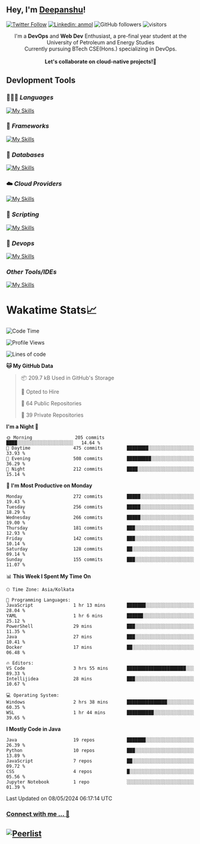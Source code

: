 ## Hey, I'm [Deepanshu](https://bio.link/deepanshgk)!

[![Twitter Follow](https://img.shields.io/twitter/follow/deepanshuurawat?label=Follow)](https://twitter.com/intent/follow?screen_name=deepanshuurawat)
[![Linkedin: anmol](https://img.shields.io/badge/-deepanshu-blue?style=flat-square&logo=Linkedin&logoColor=white&link=https://www.linkedin.com/in/deepanshu-rawat6/)](https://www.linkedin.com/in/deepanshu-rawat6/)
![GitHub followers](https://img.shields.io/github/followers/deepanshu-rawat6?label=Follow&style=social)
![visitors](https://visitor-badge.laobi.icu/badge?page_id=deepanshu-rawat6.deepanshu-rawat6)


<div align="center">
I'm a <b>DevOps</b> and <b>Web Dev</b> Enthusiast, a pre-final year student at the University of Petroleum and Energy Studies <br> Currently pursuing BTech CSE(Hons.) specializing in DevOps.
</div>

<br>

<div align="center">
 <b>Let's collaborate on cloud-native projects!🚀</b>
</div>

## **Devlopment Tools**

### 🧑🏻‍💻 *Languages*
[![My Skills](https://skillicons.dev/icons?i=go,java,py,js,ts,html,css&theme=dark)](https://skillicons.dev)

### 🔎 *Frameworks*
[![My Skills](https://skillicons.dev/icons?i=nodejs,express&theme=dark)](https://skillicons.dev)

### 🛅 *Databases*
[![My Skills](https://skillicons.dev/icons?i=mysql,mongodb,postgres,prisma&theme=dark)](https://skillicons.dev)

### ☁️ *Cloud Providers*
[![My Skills](https://skillicons.dev/icons?i=aws,netlify&theme=dark)](https://skillicons.dev)

### 📜 *Scripting*
[![My Skills](https://skillicons.dev/icons?i=bash&theme=dark)](https://skillicons.dev)

### 👀 *Devops*
[![My Skills](https://skillicons.dev/icons?i=docker,kubernetes,githubactions,jenkins,grafana,prometheus&theme=dark)](https://skillicons.dev)

### *Other Tools/IDEs*
[![My Skills](https://skillicons.dev/icons?i=git,github,vscode,idea,maven&theme=dark)](https://skillicons.dev)

# Wakatime Stats📈

<!--START_SECTION:waka-->
![Code Time](http://img.shields.io/badge/Code%20Time-319%20hrs%2030%20mins-blue)

![Profile Views](http://img.shields.io/badge/Profile%20Views-0-blue)

![Lines of code](https://img.shields.io/badge/From%20Hello%20World%20I%27ve%20Written-660.2%20thousand%20lines%20of%20code-blue)

**🐱 My GitHub Data** 

> 📦 209.7 kB Used in GitHub's Storage 
 > 
> 💼 Opted to Hire
 > 
> 📜 64 Public Repositories 
 > 
> 🔑 39 Private Repositories 
 > 
**I'm a Night 🦉** 

```text
🌞 Morning                205 commits         ████░░░░░░░░░░░░░░░░░░░░░   14.64 % 
🌆 Daytime                475 commits         ████████░░░░░░░░░░░░░░░░░   33.93 % 
🌃 Evening                508 commits         █████████░░░░░░░░░░░░░░░░   36.29 % 
🌙 Night                  212 commits         ████░░░░░░░░░░░░░░░░░░░░░   15.14 % 
```
📅 **I'm Most Productive on Monday** 

```text
Monday                   272 commits         █████░░░░░░░░░░░░░░░░░░░░   19.43 % 
Tuesday                  256 commits         █████░░░░░░░░░░░░░░░░░░░░   18.29 % 
Wednesday                266 commits         █████░░░░░░░░░░░░░░░░░░░░   19.00 % 
Thursday                 181 commits         ███░░░░░░░░░░░░░░░░░░░░░░   12.93 % 
Friday                   142 commits         ███░░░░░░░░░░░░░░░░░░░░░░   10.14 % 
Saturday                 128 commits         ██░░░░░░░░░░░░░░░░░░░░░░░   09.14 % 
Sunday                   155 commits         ███░░░░░░░░░░░░░░░░░░░░░░   11.07 % 
```


📊 **This Week I Spent My Time On** 

```text
🕑︎ Time Zone: Asia/Kolkata

💬 Programming Languages: 
JavaScript               1 hr 13 mins        ███████░░░░░░░░░░░░░░░░░░   28.04 % 
YAML                     1 hr 6 mins         ██████░░░░░░░░░░░░░░░░░░░   25.12 % 
PowerShell               29 mins             ███░░░░░░░░░░░░░░░░░░░░░░   11.35 % 
Java                     27 mins             ███░░░░░░░░░░░░░░░░░░░░░░   10.41 % 
Docker                   17 mins             ██░░░░░░░░░░░░░░░░░░░░░░░   06.48 % 

🔥 Editors: 
VS Code                  3 hrs 55 mins       ██████████████████████░░░   89.33 % 
Intellijidea             28 mins             ███░░░░░░░░░░░░░░░░░░░░░░   10.67 % 

💻 Operating System: 
Windows                  2 hrs 38 mins       ███████████████░░░░░░░░░░   60.35 % 
WSL                      1 hr 44 mins        ██████████░░░░░░░░░░░░░░░   39.65 % 
```

**I Mostly Code in Java** 

```text
Java                     19 repos            ███████░░░░░░░░░░░░░░░░░░   26.39 % 
Python                   10 repos            ███░░░░░░░░░░░░░░░░░░░░░░   13.89 % 
JavaScript               7 repos             ██░░░░░░░░░░░░░░░░░░░░░░░   09.72 % 
CSS                      4 repos             █░░░░░░░░░░░░░░░░░░░░░░░░   05.56 % 
Jupyter Notebook         1 repo              ░░░░░░░░░░░░░░░░░░░░░░░░░   01.39 % 
```




 Last Updated on 08/05/2024 06:17:14 UTC
<!--END_SECTION:waka-->



### [Connect with me ... 💬](https://bio.link/deepanshgk) 
[![Peerlist](https://github-readme-badge.peerlist.io/api/deepanshurawat6?style=social)](https://peerlist.io/deepanshurawat6) 
---

<!--- 
![Snake animation](https://github.com/deepanshu-rawat6/deepanshu-rawat6/blob/output/github-contribution-grid-snake.svg)
---
--->

<!--- 
[![@deepanshurawat6's Holopin board](https://holopin.io/api/user/board?user=deepanshurawat6)](https://holopin.io/@deepanshurawat6)
---
--->
